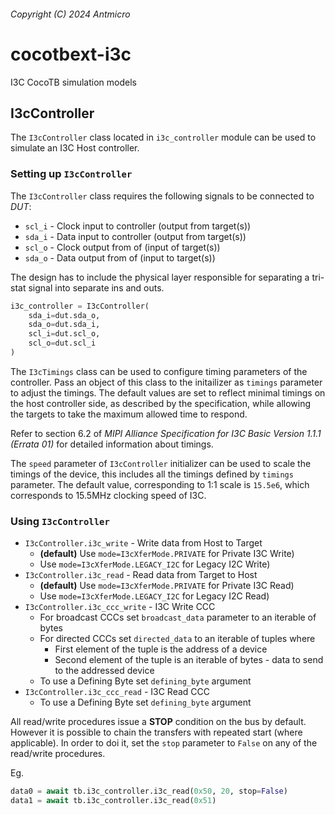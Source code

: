 ###### Copyright (C) 2024 Antmicro

# cocotbext-i3c

I3C CocoTB simulation models

## I3cController

The `I3cController` class located in `i3c_controller` module can be used to simulate an I3C Host controller.

### Setting up `I3cController`

The `I3cController`  class requires the following signals to be connected to _DUT_:

* `scl_i` - Clock input to controller (output from target(s))
* `sda_i` - Data input to controller (output from target(s))
* `scl_o` - Clock output from of (input of target(s))
* `sda_o` - Data output from of (input to target(s))

The design has to include the physical layer responsible for separating a tri-stat signal
into separate ins and outs.

```python
i3c_controller = I3cController(
    sda_i=dut.sda_o,
    sda_o=dut.sda_i,
    scl_i=dut.scl_o,
    scl_o=dut.scl_i
)
```

The `I3cTimings` class can be used to configure timing parameters of the controller.
Pass an object of this class to the initailizer as `timings` parameter to adjust the timings.
The default values are set to reflect minimal timings on the host controller side, as described by the specification, while allowing the targets to take the maximum allowed time to respond.

Refer to section 6.2 of _MIPI Alliance Specification for I3C Basic Version 1.1.1 (Errata 01)_ for detailed information about timings.

The `speed` parameter of `I3cController` initializer can be used to scale the timings of the device, this includes all the timings defined by `timings` parameter.
The default value, corresponding to 1:1 scale is `15.5e6`, which corresponds to 15.5MHz clocking speed of I3C.

### Using `I3cController`

* `I3cController.i3c_write` - Write data from Host to Target
  * **(default)** Use `mode=I3cXferMode.PRIVATE` for Private I3C Write)
  * Use `mode=I3cXferMode.LEGACY_I2C` for Legacy I2C Write)
* `I3cController.i3c_read` - Read data from Target to Host
  * **(default)** Use `mode=I3cXferMode.PRIVATE` for Private I3C Read)
  * Use `mode=I3cXferMode.LEGACY_I2C` for Legacy I2C Read)
* `I3cController.i3c_ccc_write` - I3C Write CCC
  * For broadcast CCCs set `broadcast_data` parameter to an iterable of bytes
  * For directed CCCs set `directed_data` to an iterable of tuples where
    * First element of the tuple is the address of a device
    * Second element of the tuple is an iterable of bytes - data to send to the addressed device
  * To use a Defining Byte set `defining_byte` argument
* `I3cController.i3c_ccc_read` - I3C Read CCC
  * To use a Defining Byte set `defining_byte` argument

All read/write procedures issue a **STOP** condition on the bus by default.
However it is possible to chain the transfers with repeated start (where applicable).
In order to doi it, set the `stop` parameter to `False` on any of the read/write procedures.

Eg.

```python
data0 = await tb.i3c_controller.i3c_read(0x50, 20, stop=False)
data1 = await tb.i3c_controller.i3c_read(0x51)
```
